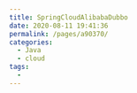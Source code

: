 ```yaml
---
title: SpringCloudAlibabaDubbo
date: 2020-08-11 19:41:36
permalink: /pages/a90370/
categories: 
  - Java
  - cloud
tags: 
  - 
---
```

